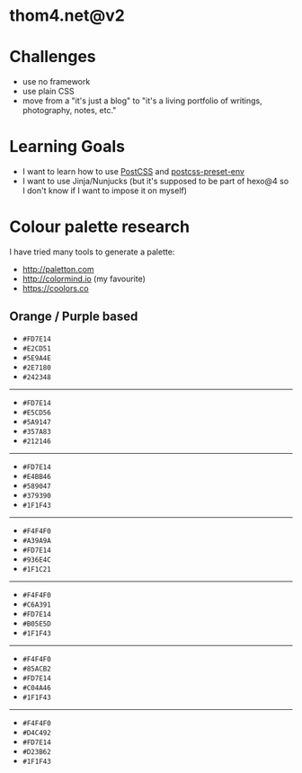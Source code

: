 # thom4.net@v2

# Challenges

- use no framework
- use plain CSS
- move from a "it's just a blog" to "it's a living portfolio of writings, photography, notes, etc."

# Learning Goals

- I want to learn how to use [PostCSS](https://github.com/postcss/postcss) and [postcss-preset-env](https://preset-env.cssdb.org)
- I want to use Jinja/Nunjucks (but it's supposed to be part of hexo@4 so I don't know if I want to impose it on myself)

# Colour palette research

I have tried many tools to generate a palette:

- http://paletton.com
- http://colormind.io (my favourite)
- https://coolors.co

## Orange / Purple based

- `#FD7E14`
- `#E2CD51`
- `#5E9A4E`
- `#2E7180`
- `#242348`

---

- `#FD7E14`
- `#E5CD56`
- `#5A9147`
- `#357A83`
- `#212146`

---

- `#FD7E14`
- `#E4BB46`
- `#589047`
- `#379390`
- `#1F1F43`

---

- `#F4F4F0`
- `#A39A9A`
- `#FD7E14`
- `#936E4C`
- `#1F1C21`

---

- `#F4F4F0`
- `#C6A391`
- `#FD7E14`
- `#B05E5D`
- `#1F1F43`

---

- `#F4F4F0`
- `#85ACB2`
- `#FD7E14`
- `#C04A46`
- `#1F1F43`

---

- `#F4F4F0`
- `#D4C492`
- `#FD7E14`
- `#D23B62`
- `#1F1F43`
